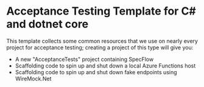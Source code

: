 # Acceptance Testing Template for C# and dotnet core

This template collects some common resources that we use on nearly every project for acceptance testing; creating a project of this type will give you:

* A new "AcceptanceTests" project containing SpecFlow
* Scaffolding code to spin up and shut down a local Azure Functions host
* Scaffolding code to spin up and shut down fake endpoints using WireMock.Net